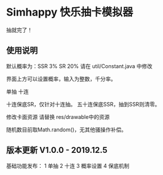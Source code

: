 # Simhappy 快乐抽卡模拟器

抽就完了！

## 使用说明

默认概率为：SSR 3% SR 20% 
请在 util/Constant.java 中修改

界面上方可以设置概率，输入为整数，千分率。

单抽
十连

十连保底SR，仅针对十连抽。
五十连保底SSR，抽到SSR则清零。

修改卡面资源 请替换 res/drawable中的资源

随机数目前取Math.random()，无其他骚操作补偿。

## 版本更新 V1.0.0 - 2019.12.5

基础功能发布：
1 单抽
2 十连
3 概率设置
4 保底机制
